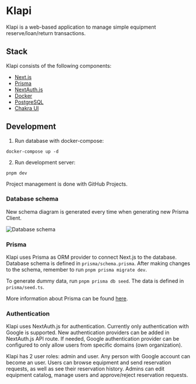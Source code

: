 # Klapi

Klapi is a web-based application to manage simple equipment reserve/loan/return transactions.

## Stack

Klapi consists of the following components:

- [Next.js](https://nextjs.org)
- [Prisma](https://www.prisma.io)
- [NextAuth.js](https://next-auth.js.org/)
- [Docker](https://www.docker.com)
- [PostgreSQL](https://www.postgresql.org)
- [Chakra UI](https://chakra-ui.com)

## Development

1. Run database with docker-compose:

```
docker-compose up -d
```

2. Run development server:

```
pnpm dev
```

Project management is done with GitHub Projects.

### Database schema

New schema diagram is generated every time when generating new Prisma Client.

![Database schema](./prisma/ERD.png)

### Prisma

Klapi uses Prisma as ORM provider to connect Next.js to the database. Database schema is defined in `prisma/schema.prisma`. After making changes to the schema, remember to run `pnpm prisma migrate dev`.

To generate dummy data, run `pnpm prisma db seed`. The data is defined in `prisma/seed.ts`.

More information about Prisma can be found [here](https://www.prisma.io/docs/concepts/overview/what-is-prisma).

### Authentication

Klapi uses NextAuth.js for authentication. Currently only authentication with Google is supported. New authentication providers can be added in NextAuth.js API route. If needed, Google authentication provider can be configured to only allow users from specific domains (own organization).

Klapi has 2 user roles: admin and user. Any person with Google account can become an user. Users can browse equipment and send reservation requests, as well as see their reservation history. Admins can edit equipment catalog, manage users and approve/reject reservation requests.
